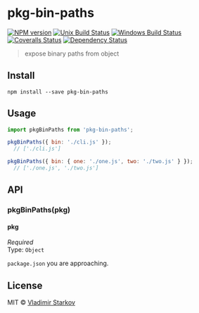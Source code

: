 # pkg-bin-paths

[![NPM version][npm-image]][npm-url]
[![Unix Build Status][travis-image]][travis-url]
[![Windows Build Status][appveyor-image]][appveyor-url]
[![Coveralls Status][coveralls-image]][coveralls-url]
[![Dependency Status][depstat-image]][depstat-url]

> expose binary paths from object

## Install

    npm install --save pkg-bin-paths

## Usage

```js
import pkgBinPaths from 'pkg-bin-paths';

pkgBinPaths({ bin: './cli.js' });
  // ['./cli.js']

pkgBinPaths({ bin: { one: './one.js', two: './two.js' } });
  // ['./one.js', './two.js']
```

## API

### pkgBinPaths(pkg)

#### pkg

*Required*  
Type: `Object`

`package.json` you are approaching.

## License

MIT © [Vladimir Starkov](https://iamstarkov.com)

[npm-url]: https://npmjs.org/package/pkg-bin-paths
[npm-image]: https://img.shields.io/npm/v/pkg-bin-paths.svg?style=flat-square

[travis-url]: https://travis-ci.org/iamstarkov/pkg-bin-paths
[travis-image]: https://img.shields.io/travis/iamstarkov/pkg-bin-paths.svg?style=flat-square&label=unix

[appveyor-url]: https://ci.appveyor.com/project/iamstarkov/pkg-bin-paths
[appveyor-image]: https://img.shields.io/appveyor/ci/iamstarkov/pkg-bin-paths.svg?style=flat-square&label=windows

[coveralls-url]: https://coveralls.io/r/iamstarkov/pkg-bin-paths
[coveralls-image]: https://img.shields.io/coveralls/iamstarkov/pkg-bin-paths.svg?style=flat-square

[depstat-url]: https://david-dm.org/iamstarkov/pkg-bin-paths
[depstat-image]: https://david-dm.org/iamstarkov/pkg-bin-paths.svg?style=flat-square
